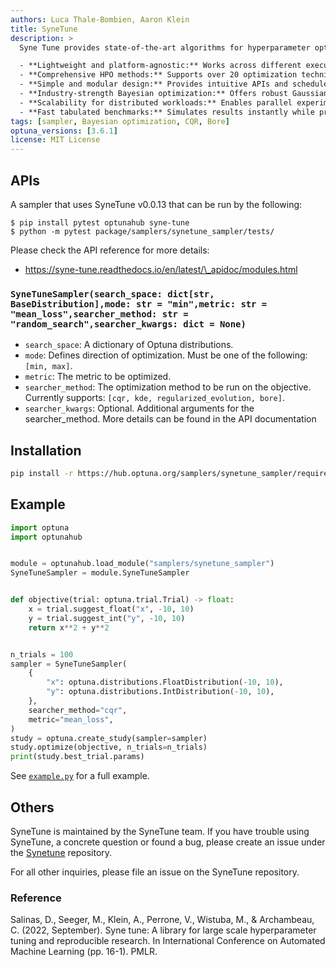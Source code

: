 ```yaml
---
authors: Luca Thale-Bombien, Aaron Klein
title: SyneTune
description: >
  Syne Tune provides state-of-the-art algorithms for hyperparameter optimization (HPO) with the following key features:

  - **Lightweight and platform-agnostic:** Works across different execution backends with minimal dependencies.
  - **Comprehensive HPO methods:** Supports over 20 optimization techniques, including multi-fidelity, constrained, multi-objective HPO, transfer learning, cost-aware HPO, and population-based training.
  - **Simple and modular design:** Provides intuitive APIs and scheduler templates, making it easy to extend and understand different algorithms.
  - **Industry-strength Bayesian optimization:** Offers robust Gaussian Process-based Bayesian optimization, tried and tested in production environments.
  - **Scalability for distributed workloads:** Enables parallel experimentation with AWS SageMaker and supports multiple compute environments (local, AWS, or simulation).
  - **Fast tabulated benchmarks:** Simulates results instantly while preserving real-world HPO dynamics.
tags: [sampler, Bayesian optimization, CQR, Bore]
optuna_versions: [3.6.1]
license: MIT License
---
```


## APIs

A sampler that uses SyneTune v0.0.13 that can be run by the following:

```shell
$ pip install pytest optunahub syne-tune
$ python -m pytest package/samplers/synetune_sampler/tests/
```

Please check the API reference for more details:

- https://syne-tune.readthedocs.io/en/latest/\_apidoc/modules.html

### `SyneTuneSampler(search_space: dict[str, BaseDistribution],mode: str = "min",metric: str = "mean_loss",searcher_method: str = "random_search",searcher_kwargs: dict = None)`

- `search_space`: A dictionary of Optuna distributions.
- `mode`: Defines direction of optimization. Must be one of the following: `[min, max]`.
- `metric`: The metric to be optimized.
- `searcher_method`: The optimization method to be run on the objective. Currently supports: `[cqr, kde, regularized_evolution, bore]`.
- `searcher_kwargs`: Optional. Additional arguments for the searcher_method. More details can be found in the API documentation

## Installation

```bash
pip install -r https://hub.optuna.org/samplers/synetune_sampler/requirements.txt
```

## Example

```python
import optuna
import optunahub


module = optunahub.load_module("samplers/synetune_sampler")
SyneTuneSampler = module.SyneTuneSampler


def objective(trial: optuna.trial.Trial) -> float:
    x = trial.suggest_float("x", -10, 10)
    y = trial.suggest_int("y", -10, 10)
    return x**2 + y**2


n_trials = 100
sampler = SyneTuneSampler(
    {
        "x": optuna.distributions.FloatDistribution(-10, 10),
        "y": optuna.distributions.IntDistribution(-10, 10),
    },
    searcher_method="cqr",
    metric="mean_loss",
)
study = optuna.create_study(sampler=sampler)
study.optimize(objective, n_trials=n_trials)
print(study.best_trial.params)
```

See [`example.py`](https://github.com/optuna/optunahub-registry/blob/main/package/samplers/smac_sampler/example.py) for a full example.

## Others

SyneTune is maintained by the SyneTune team. If you have trouble using SyneTune, a concrete question or found a bug, please create an issue under the [Synetune](https://github.com/syne-tune/syne-tune) repository.

For all other inquiries, please file an issue on the SyneTune repository.

### Reference

Salinas, D., Seeger, M., Klein, A., Perrone, V., Wistuba, M., & Archambeau, C. (2022, September). Syne tune: A library for large scale hyperparameter tuning and reproducible research. In International Conference on Automated Machine Learning (pp. 16-1). PMLR.
